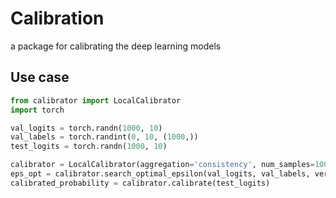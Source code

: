 # Calibration
a package for calibrating the deep learning models

## Use case
```python
from calibrator import LocalCalibrator
import torch

val_logits = torch.randn(1000, 10)
val_labels = torch.randint(0, 10, (1000,))
test_logits = torch.randn(1000, 10)

calibrator = LocalCalibrator(aggregation='consistency', num_samples=1000, noise_type='gaussian')
eps_opt = calibrator.search_optimal_epsilon(val_logits, val_labels, verbose=True)
calibrated_probability = calibrator.calibrate(test_logits)
```
